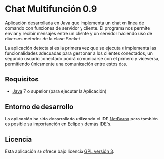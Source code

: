 Chat Multifunción 0.9
================================

Aplicación desarrollada en Java que implementa un chat en línea de comando con funciones de servidor
y cliente. El programa nos permite enviar y recibir mensajes entre un cliente y un servidor haciendo 
uso de diversos métodos de la clase Socket.

La aplicación detecta si es la primera vez que se ejecuta e implementa las funcionalidades adecuadas 
para gestionar a los clientes conectados, un segundo usuario conectado podrá comunicarse con el primero
y viceversa, permitiendo únicamente una comunicación entre estos dos.

## Requisitos
- [Java] 7 o superior (para ejecutar la Aplicación)

## Entorno de desarrollo
La aplicación ha sido desarrollada utilizando el IDE [NetBeans] pero también es posible su importanción 
en [Eclipe] y demás IDE's.

## Licencia
Esta aplicación se ofrece bajo licencia [GPL versión 3].

[GPL versión 3]: https://www.gnu.org/licenses/gpl-3.0.en.html
[NetBeans]: https://netbeans.org/
[Eclipe]: https://eclipse.org/
[Java]: https://www.java.com/
